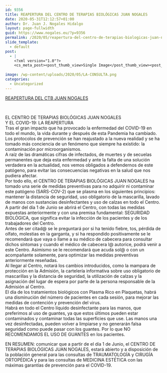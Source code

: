 ```yaml
---
id: 9356
title: REAPERTURA DEL CENTRO DE TERAPIAS BIOLÓGICAS JUAN NOGALES
date: 2020-05-31T12:12:57+01:00
author: Dr. Juan J. Nogales Hidalgo
layout: page-fullwidth
guid: https://www.nogales.eu/?p=9356
permalink: /2020/05/reapertura-del-centro-de-terapias-biologicas-juan-nogales/
slide_template:
  - default
post:
  - |
    <?xml version="1.0"?>
    <cs_meta_post><post_thumb_view>Single Image</post_thumb_view><post_featured_image_as_thumbnail/><post_thumb_audio/><post_thumb_video/><post_thumb_slider/><post_thumb_slider_type/><inside_post_thumb_view>Single Image</inside_post_thumb_view><inside_post_featured_image_as_thumbnail/><inside_post_thumb_audio/><inside_post_thumb_video/><inside_post_thumb_slider/><inside_post_thumb_slider_type/><post_social_sharing>on</post_social_sharing><post_author_info_show>on</post_author_info_show><post_tags_show>on</post_tags_show><post_attachment_show>on</post_attachment_show><page_title/><page_sub_title/><page_subheader_color/><page_subheader_font_color/><header_banner_style>default_header</header_banner_style><header_banner_image/><header_banner_flex_slider>blog</header_banner_flex_slider><custom_slider_id/><sidebar_layout><cs_layout/></sidebar_layout></cs_meta_post>
    
image: /wp-content/uploads/2020/05/LA-CONSULTA.png
categories:
  - Uncategorized
---
```

[REAPERTURA DEL CTB JUAN NOGALES](https://www.nogales.eu/wp-content/uploads/2020/05/REAPERTURA-DEL-CTB-JUAN-NOGALES.pdf)

&nbsp;

EL CENTRO DE TERAPIAS BIOLÓGICAS JUAN NOGALES  
Y EL COVID-19: LA REAPERTURA  
Tras el gran impacto que ha provocado la enfermedad del COVID-19 en todo el mundo, la vida durante y después de esta Pandemia ha cambiado. Los protocolos de prevención se han reajustado a la nueva realidad y se ha tomado más conciencia de un fenómeno que siempre ha existido: la contaminación por microorganismos.  
A raíz de las dramáticas cifras de infectados, de muertes y de secuelas permanentes que deja esta enfermedad y ante la falta de una solución verdadera en la actualidad, nos vemos obligados a defendernos de este patógeno, para evitar las consecuencias negativas en la salud que nos pudiera afectar.  
Por todo ello, el CENTRO DE TERAPIAS BIOLÓGICAS JUAN NOGALES ha tomado una serie de medidas preventivas para no adquirir ni contaminar este patógeno (SARS-COV-2) que se plasma en los siguientes principios: mantener la distancia de seguridad, uso obligatorio de la mascarilla, lavado de manos con sustancias desinfectantes y uso de calzas en todo el Centro.  
A partir del día 1 de Junio se abrirá el Centro, con todas las medidas expuestas anteriormente y con una premisa fundamental: SEGURIDAD BIOLÓGICA, que significa evitar la infección de los pacientes y de los trabajadores del Centro.  
Antes de ser citad@ se le preguntará por si ha tenido fiebre, tos, pérdida de olfato, molestias en la garganta, y si ha respondido positivamente se le recomendará que vaya o llame a su médico de cabecera para consultar dichos síntomas y cuando el médico de cabecera l@ autorice, podrá venir a este Centro. Asimismo se le recomendará que acuda sol@ o con un acompañante solamente, para optimizar las medidas preventivas anteriormente reseñadas.  
Al llegar al Centro, notará los cambios introducidos, como la mampara de protección en la Admisión, la cartelería informativa sobre uso obligatorio de mascarillas y la distancia de seguridad, la utilización de calzas y la asignación del lugar de espera por parte de la persona responsable de la Admisión al Centro.  
El día de los tratamientos biológicos con Plasma Rico en Plaquetas, habrá una disminución del número de pacientes en cada sesión, para mejorar las medidas de contención y prevención del virus.  
Habrá en todo el Centro líquido desinfectante para las manos, que preferimos al uso de guantes, ya que estos últimos pueden estar contaminados y contaminar todas las superficies que use. Las manos una vez desinfectadas, pueden volver a limpiarse y no generarán falsa seguridad como puede pasar con los guantes. Por lo que NO RECOMENDAMOS EL USO DE GUANTES en los pacientes.

EN RESUMEN: comunicar que a partir de el día 1 de Junio, el CENTRO DE TERAPIAS BIOLÓGICAS JUAN NOGALES, estará abierto y a disposición de la población general para las consultas de TRAUMATOLOGÍA y CIRUGÍA ORTOPÉDICA y para las consultas de MEDICINA ESTÉTICA con las máximas garantías de prevención para el COVID-19.